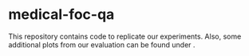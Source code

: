 # medical-foc-qa

This repository contains code to replicate our experiments. Also, some additional plots from our evaluation can be found under <images>. 
